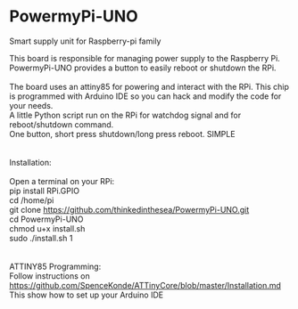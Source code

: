 # PowermyPi-UNO
Smart supply unit for Raspberry-pi family

This board is responsible for managing power supply to the Raspberry Pi.<br/>
PowermyPi-UNO provides a button to easily reboot or shutdown the RPi.<br/><br/>
The board uses an attiny85 for powering and interact with the RPi. This chip is programmed with Arduino IDE so you can hack and modify the code for your needs.<br/>
A little Python script run on the RPi for watchdog signal and for reboot/shutdown command.<br/>
One button, short press shutdown/long press reboot. SIMPLE<br/>
<br/><br/>
Installation:<br/><br/>
Open a terminal on your RPi:<br/>
pip install RPi.GPIO<br/>
cd /home/pi<br/>
git clone https://github.com/thinkedinthesea/PowermyPi-UNO.git<br/>
cd PowermyPi-UNO<br/>
chmod u+x install.sh<br/>
sudo ./install.sh 1<br/><br/><br/>
ATTINY85 Programming:<br/>
Follow instructions on https://github.com/SpenceKonde/ATTinyCore/blob/master/Installation.md<br/>
This show how to set up your Arduino IDE
